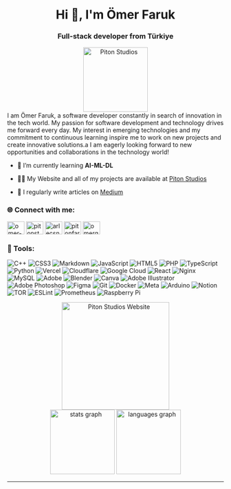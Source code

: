 <h1 align="center">Hi 👋, I'm Ömer Faruk</h1>
<h3 align="center">Full-stack developer from Türkiye</h3>
<div align="center">
  <a href="https://www.pitonstudios.tr"> <img src="https://static.wixstatic.com/media/d589bd_d559bdaa1c3f45818751c23d41706956~mv2.png" width="auto" height="150px" alt="Piton Studios"></a>
</div>
I am Ömer Faruk, a software developer constantly in search of innovation in the tech world. My passion for software development and technology drives me forward every day. My interest in emerging technologies and my commitment to continuous learning inspire me to work on new projects and create innovative solutions.a
I am eagerly looking forward to new opportunities and collaborations in the technology world!

- 🌱 I’m currently learning **AI-ML-DL**

- 👨‍💻  My Website and all of my projects are available at [Piton Studios](https://www.pitonstudios.tr/)

- 📝 I regularly write articles on [Medium](#)

<h3 align="left">🌐 Connect with me:</h3>
<p align="left">
<a href="https://linkedin.com/in/omer-faruk-gungor" target="blank"><img align="center" src="https://raw.githubusercontent.com/rahuldkjain/github-profile-readme-generator/master/src/images/icons/Social/linked-in-alt.svg" alt="omer-faruk-gungor" height="30" width="40" /></a>
<a href="https://www.facebook.com/profile.php?id=100089359021738" target="blank"><img align="center" src="https://raw.githubusercontent.com/rahuldkjain/github-profile-readme-generator/master/src/images/icons/Social/facebook.svg" alt="pitonstudios" height="30" width="40" /></a>
<a href="https://instagram.com/arlecsnoq" target="blank"><img align="center" src="https://raw.githubusercontent.com/rahuldkjain/github-profile-readme-generator/master/src/images/icons/Social/instagram.svg" alt="arlecsnoq" height="30" width="40" /></a>
<a href="https://www.youtube.com/c/pitonfaruk" target="blank"><img align="center" src="https://raw.githubusercontent.com/rahuldkjain/github-profile-readme-generator/master/src/images/icons/Social/youtube.svg" alt="pitonfaruk" height="30" width="40" /></a>
<a href="https://www.hackerrank.com/omergungor99" target="blank"><img align="center" src="https://raw.githubusercontent.com/rahuldkjain/github-profile-readme-generator/master/src/images/icons/Social/hackerrank.svg" alt="omergungor99" height="30" width="40" /></a>
</p>

<h3 align="left">🔧 Tools:</h3>

![C++](https://img.shields.io/badge/c++-%2300599C.svg?style=for-the-badge&logo=c%2B%2B&logoColor=white) ![CSS3](https://img.shields.io/badge/css3-%231572B6.svg?style=for-the-badge&logo=css3&logoColor=white) ![Markdown](https://img.shields.io/badge/markdown-%23000000.svg?style=for-the-badge&logo=markdown&logoColor=white) ![JavaScript](https://img.shields.io/badge/javascript-%23323330.svg?style=for-the-badge&logo=javascript&logoColor=%23F7DF1E) ![HTML5](https://img.shields.io/badge/html5-%23E34F26.svg?style=for-the-badge&logo=html5&logoColor=white) ![PHP](https://img.shields.io/badge/php-%23777BB4.svg?style=for-the-badge&logo=php&logoColor=white) ![TypeScript](https://img.shields.io/badge/typescript-%23007ACC.svg?style=for-the-badge&logo=typescript&logoColor=white) ![Python](https://img.shields.io/badge/python-3670A0?style=for-the-badge&logo=python&logoColor=ffdd54) ![Vercel](https://img.shields.io/badge/vercel-%23000000.svg?style=for-the-badge&logo=vercel&logoColor=white) ![Cloudflare](https://img.shields.io/badge/Cloudflare-F38020?style=for-the-badge&logo=Cloudflare&logoColor=white) ![Google Cloud](https://img.shields.io/badge/GoogleCloud-%234285F4.svg?style=for-the-badge&logo=google-cloud&logoColor=white) ![React](https://img.shields.io/badge/react-%2320232a.svg?style=for-the-badge&logo=react&logoColor=%2361DAFB) ![Nginx](https://img.shields.io/badge/nginx-%23009639.svg?style=for-the-badge&logo=nginx&logoColor=white) ![MySQL](https://img.shields.io/badge/mysql-4479A1.svg?style=for-the-badge&logo=mysql&logoColor=white) ![Adobe](https://img.shields.io/badge/adobe-%23FF0000.svg?style=for-the-badge&logo=adobe&logoColor=white) ![Blender](https://img.shields.io/badge/blender-%23F5792A.svg?style=for-the-badge&logo=blender&logoColor=white) ![Canva](https://img.shields.io/badge/Canva-%2300C4CC.svg?style=for-the-badge&logo=Canva&logoColor=white) ![Adobe Illustrator](https://img.shields.io/badge/adobe%20illustrator-%23FF9A00.svg?style=for-the-badge&logo=adobe%20illustrator&logoColor=white) ![Adobe Photoshop](https://img.shields.io/badge/adobe%20photoshop-%2331A8FF.svg?style=for-the-badge&logo=adobe%20photoshop&logoColor=white) ![Figma](https://img.shields.io/badge/figma-%23F24E1E.svg?style=for-the-badge&logo=figma&logoColor=white) ![Git](https://img.shields.io/badge/git-%23F05033.svg?style=for-the-badge&logo=git&logoColor=white) ![Docker](https://img.shields.io/badge/docker-%230db7ed.svg?style=for-the-badge&logo=docker&logoColor=white) ![Meta](https://img.shields.io/badge/Meta-%230467DF.svg?style=for-the-badge&logo=Meta&logoColor=white) ![Arduino](https://img.shields.io/badge/-Arduino-00979D?style=for-the-badge&logo=Arduino&logoColor=white) ![Notion](https://img.shields.io/badge/Notion-%23000000.svg?style=for-the-badge&logo=notion&logoColor=white) ![TOR](https://img.shields.io/badge/tor-%237E4798.svg?style=for-the-badge&logo=tor-project&logoColor=white) ![ESLint](https://img.shields.io/badge/ESLint-4B3263?style=for-the-badge&logo=eslint&logoColor=white) ![Prometheus](https://img.shields.io/badge/Prometheus-E6522C?style=for-the-badge&logo=Prometheus&logoColor=white) ![Raspberry Pi](https://img.shields.io/badge/-RaspberryPi-C51A4A?style=for-the-badge&logo=Raspberry-Pi)

<div align="center">
  <a href="https://www.pitonstudios.tr/projeler"> <img src="https://static.wixstatic.com/media/d589bd_6d1b1ebf0fcc43729937f8774f073da9~mv2.jpg" width="auto" height="250px" alt="Piton Studios Website"></a>
</div>
<div align="center">
  <img src="https://github-readme-stats.vercel.app/api?username=pitonworks&hide_title=false&hide_rank=false&show_icons=true&include_all_commits=true&count_private=true&disable_animations=false&theme=dracula&locale=en&hide_border=false" height="150" alt="stats graph"  />
  <img src="https://github-readme-stats.vercel.app/api/top-langs?username=pitonworks&locale=en&hide_title=false&layout=compact&card_width=320&langs_count=5&theme=dracula&hide_border=false" height="150" alt="languages graph"  />
</div>








----------------






<!-- Proudly created with GPRM ( https://gprm.itsvg.in ) -->

